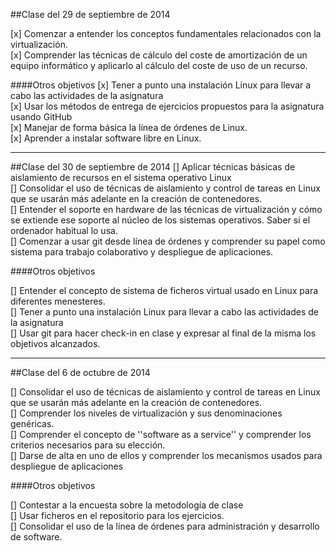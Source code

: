 ##Clase del 29 de septiembre de 2014

[x] Comenzar a entender los conceptos fundamentales relacionados con la virtualización.  
[x] Comprender las técnicas de cálculo del coste de amortización de un equipo informático y aplicarlo al cálculo del coste de uso de un recurso.  

####Otros objetivos
[x] Tener a punto una instalación Linux para llevar a cabo las actividades de la asignatura  
[x] Usar los métodos de entrega de ejercicios propuestos para la asignatura usando GitHub    
[x] Manejar de forma básica la línea de órdenes de Linux.  
[x] Aprender a instalar software libre en Linux.  

***

##Clase del 30 de septiembre de 2014
[] Aplicar técnicas básicas de aislamiento de recursos en el sistema operativo Linux  
[] Consolidar el uso de técnicas de aislamiento y control de tareas en Linux que se usarán más adelante en la creación de contenedores.  
[] Entender el soporte en hardware de las técnicas de virtualización y cómo se extiende ese soporte al núcleo de los sistemas operativos. Saber si el ordenador habitual lo usa.  
[] Comenzar a usar git desde línea de órdenes y comprender su papel como sistema para trabajo colaborativo y despliegue de aplicaciones.  

####Otros objetivos

[] Entender el concepto de sistema de ficheros virtual usado en Linux para diferentes menesteres.  
[] Tener a punto una instalación Linux para llevar a cabo las actividades de la asignatura  
[] Usar git para hacer check-in en clase y expresar al final de la misma los objetivos alcanzados.  
***
##Clase del 6 de octubre de 2014

[] Consolidar el uso de técnicas de aislamiento y control de tareas en Linux que se usarán más adelante en la creación de contenedores.  
[] Comprender los niveles de virtualización y sus denominaciones genéricas.  
[] Comprender el concepto de ''software as a service'' y comprender los criterios necesarios para su elección.  
[] Darse de alta en uno de ellos y comprender los mecanismos usados para despliegue de aplicaciones  

####Otros objetivos

[] Contestar a la encuesta sobre la metodología de clase  
[] Usar ficheros en el repositorio para los ejercicios.  
[] Consolidar el uso de la línea de órdenes para administración y desarrollo de software.  
